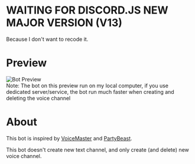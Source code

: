 # WAITING FOR DISCORD.JS NEW MAJOR VERSION (V13)
Because I don't want to recode it.

# Preview
![Bot Preview](https://i.imgur.com/JXurqCJ.gif)  
Note: The bot on this preview run on my local computer, if you use dedicated server/service, the bot run much faster when creating and deleting the voice channel

# About
This bot is inspired by [VoiceMaster](https://voicemaster.xyz) and [PartyBeast](http://partybeast.xyz).

This bot doesn't create new text channel, and only create (and delete) new voice channel.
